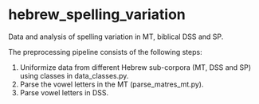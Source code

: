 # hebrew_spelling_variation
Data and analysis of spelling variation in MT, biblical DSS and SP.

The preprocessing pipeline consists of the following steps:

1. Uniformize data from different Hebrew sub-corpora (MT, DSS and SP) using classes in data_classes.py.
2. Parse the vowel letters in the MT (parse_matres_mt.py).
3. Parse vowel letters in DSS.
